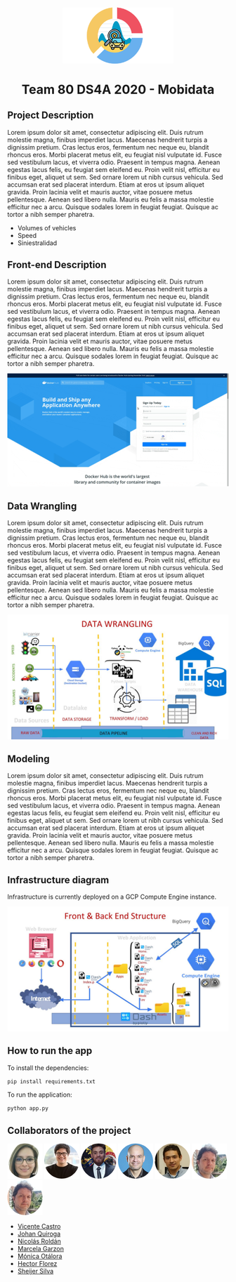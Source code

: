 #

<p align="center"><a href="https://modin.readthedocs.io"><img width=50% heigh="50%" alt="" src="https://raw.githubusercontent.com/Jstoqui/MobiliData_DS4A_TEAM80/main/Mobilidata_Front_End/assets/img/MobilidataS2.png"></a></p>
<h1 align="center">Team 80 DS4A 2020 - Mobidata</h1>

## Project Description

Lorem ipsum dolor sit amet, consectetur adipiscing elit. Duis rutrum molestie magna, finibus imperdiet lacus. Maecenas hendrerit turpis a dignissim pretium. Cras lectus eros, fermentum nec neque eu, blandit rhoncus eros. Morbi placerat metus elit, eu feugiat nisl vulputate id. Fusce sed vestibulum lacus, et viverra odio. Praesent in tempus magna. Aenean egestas lacus felis, eu feugiat sem eleifend eu. Proin velit nisl, efficitur eu finibus eget, aliquet ut sem. Sed ornare lorem ut nibh cursus vehicula. Sed accumsan erat sed placerat interdum. Etiam at eros ut ipsum aliquet gravida. Proin lacinia velit et mauris auctor, vitae posuere metus pellentesque. Aenean sed libero nulla. Mauris eu felis a massa molestie efficitur nec a arcu. Quisque sodales lorem in feugiat feugiat. Quisque ac tortor a nibh semper pharetra.

- Volumes of vehicles
- Speed
- Siniestralidad

## Front-end Description

Lorem ipsum dolor sit amet, consectetur adipiscing elit. Duis rutrum molestie magna, finibus imperdiet lacus. Maecenas hendrerit turpis a dignissim pretium. Cras lectus eros, fermentum nec neque eu, blandit rhoncus eros. Morbi placerat metus elit, eu feugiat nisl vulputate id. Fusce sed vestibulum lacus, et viverra odio. Praesent in tempus magna. Aenean egestas lacus felis, eu feugiat sem eleifend eu. Proin velit nisl, efficitur eu finibus eget, aliquet ut sem. Sed ornare lorem ut nibh cursus vehicula. Sed accumsan erat sed placerat interdum. Etiam at eros ut ipsum aliquet gravida. Proin lacinia velit et mauris auctor, vitae posuere metus pellentesque. Aenean sed libero nulla. Mauris eu felis a massa molestie efficitur nec a arcu. Quisque sodales lorem in feugiat feugiat. Quisque ac tortor a nibh semper pharetra.

![App](./Mobilidata_Front_End/assets/img/front_end.gif)

## Data Wrangling

Lorem ipsum dolor sit amet, consectetur adipiscing elit. Duis rutrum molestie magna, finibus imperdiet lacus. Maecenas hendrerit turpis a dignissim pretium. Cras lectus eros, fermentum nec neque eu, blandit rhoncus eros. Morbi placerat metus elit, eu feugiat nisl vulputate id. Fusce sed vestibulum lacus, et viverra odio. Praesent in tempus magna. Aenean egestas lacus felis, eu feugiat sem eleifend eu. Proin velit nisl, efficitur eu finibus eget, aliquet ut sem. Sed ornare lorem ut nibh cursus vehicula. Sed accumsan erat sed placerat interdum. Etiam at eros ut ipsum aliquet gravida. Proin lacinia velit et mauris auctor, vitae posuere metus pellentesque. Aenean sed libero nulla. Mauris eu felis a massa molestie efficitur nec a arcu. Quisque sodales lorem in feugiat feugiat. Quisque ac tortor a nibh semper pharetra.

![Data Wrangling](./Mobilidata_Front_End/assets/img/data_wrangling.jpg)

## Modeling

Lorem ipsum dolor sit amet, consectetur adipiscing elit. Duis rutrum molestie magna, finibus imperdiet lacus. Maecenas hendrerit turpis a dignissim pretium. Cras lectus eros, fermentum nec neque eu, blandit rhoncus eros. Morbi placerat metus elit, eu feugiat nisl vulputate id. Fusce sed vestibulum lacus, et viverra odio. Praesent in tempus magna. Aenean egestas lacus felis, eu feugiat sem eleifend eu. Proin velit nisl, efficitur eu finibus eget, aliquet ut sem. Sed ornare lorem ut nibh cursus vehicula. Sed accumsan erat sed placerat interdum. Etiam at eros ut ipsum aliquet gravida. Proin lacinia velit et mauris auctor, vitae posuere metus pellentesque. Aenean sed libero nulla. Mauris eu felis a massa molestie efficitur nec a arcu. Quisque sodales lorem in feugiat feugiat. Quisque ac tortor a nibh semper pharetra.

## Infrastructure diagram

Infrastructure is currently deployed on a GCP Compute Engine instance.

![Infrastructure](./Mobilidata_Front_End/assets/img/front_back_structure.jpg)

## How to run the app

To install the dependencies:

```bash
pip install requirements.txt
```

To run the application:

```bash
python app.py
```

## Collaborators of the project

[![](./Mobilidata_Front_End/assets/img/monica_circle.png)](https://sourcerer.io/fame/clmnt/huggingface/transformers/links/0)
[![](./Mobilidata_Front_End/assets/img/nicolas_circle.png)](https://sourcerer.io/fame/clmnt/huggingface/transformers/links/1)
[![](./Mobilidata_Front_End/assets/img/johan_circle.png)](https://www.linkedin.com/in/jsquirogacloudanalyst/)
[![](./Mobilidata_Front_End/assets/img/sheijer_circle.png)](https://sourcerer.io/fame/clmnt/huggingface/transformers/links/3)
[![](./Mobilidata_Front_End/assets/img/hector_circle.png)](https://sourcerer.io/fame/clmnt/huggingface/transformers/links/4)
[![](./Mobilidata_Front_End/assets/img/vicente_circle.png)](https://sourcerer.io/fame/clmnt/huggingface/transformers/links/5)
[![](./Mobilidata_Front_End/assets/img/vicente_circle.png)](https://sourcerer.io/fame/clmnt/huggingface/transformers/links/5)

- [Vicente Castro](http://github.com)
- [Johan Quiroga](http://github.com)
- [Nicolás Roldán](http://github.com)
- [Marcela Garzon](http://github.com)
- [Mónica Otálora](http://github.com)
- [Hector Florez](http://github.com)
- [Sheijer Silva](http://github.com)
